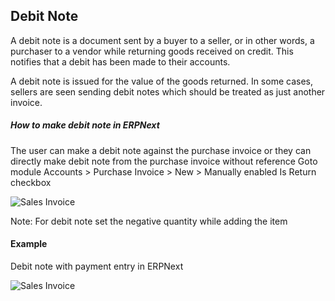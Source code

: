 <!-- add-breadcrumbs -->
## Debit Note

A debit note is a document sent by a buyer to a seller, or in other words, a purchaser to a vendor while returning goods received on credit. This notifies that a debit has been made to their accounts.

A debit note is issued for the value of the goods returned. In some cases, sellers are seen sending debit notes which should be treated as just another invoice.

##### How to make debit note in ERPNext

The user can make a debit note against the purchase invoice or they can directly make debit note from the purchase invoice without reference
Goto module Accounts > Purchase Invoice > New > Manually enabled Is Return checkbox

<img class="screenshot" alt="Sales Invoice" src="{{docs_base_url}}/assets/img/accounts/debit-note.png">

Note: For debit note set the negative quantity while adding the item

#### Example
Debit note with payment entry in ERPNext

<img class="screenshot" alt="Sales Invoice" src="{{docs_base_url}}/assets/img/accounts/debit_note_example1.gif">
